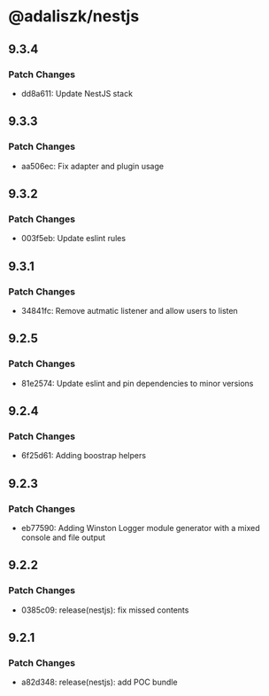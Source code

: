 # @adaliszk/nestjs

## 9.3.4

### Patch Changes

- dd8a611: Update NestJS stack

## 9.3.3

### Patch Changes

- aa506ec: Fix adapter and plugin usage

## 9.3.2

### Patch Changes

- 003f5eb: Update eslint rules

## 9.3.1

### Patch Changes

- 34841fc: Remove autmatic listener and allow users to listen

## 9.2.5

### Patch Changes

- 81e2574: Update eslint and pin dependencies to minor versions

## 9.2.4

### Patch Changes

- 6f25d61: Adding boostrap helpers

## 9.2.3

### Patch Changes

- eb77590: Adding Winston Logger module generator with a mixed console and file output

## 9.2.2

### Patch Changes

- 0385c09: release(nestjs): fix missed contents

## 9.2.1

### Patch Changes

- a82d348: release(nestjs): add POC bundle
